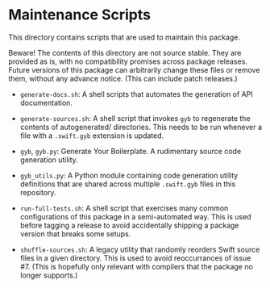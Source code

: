 #  Maintenance Scripts

This directory contains scripts that are used to maintain this package.

Beware! The contents of this directory are not source stable. They are provided as is, with no compatibility promises across package releases. Future versions of this package can arbitrarily change these files or remove them, without any advance notice. (This can include patch releases.)

- `generate-docs.sh`: A shell scripts that automates the generation of API documentation.

- `generate-sources.sh`: A shell script that invokes `gyb` to regenerate the contents of autogenerated/ directories. This needs to be run whenever a file with a `.swift.gyb` extension is updated.

- `gyb`, `gyb.py`: Generate Your Boilerplate. A rudimentary source code generation utility. 

- `gyb_utils.py`: A Python module containing code generation utility definitions that are shared across multiple `.swift.gyb` files in this repository.

- `run-full-tests.sh`: A shell script that exercises many common configurations of this package in a semi-automated way. This is used before tagging a release to avoid accidentally shipping a package version that breaks some setups.

- `shuffle-sources.sh`: A legacy utility that randomly reorders Swift source files in a given directory. This is used to avoid reoccurrances of issue #7. (This is hopefully only relevant with compilers that the package no longer supports.)
